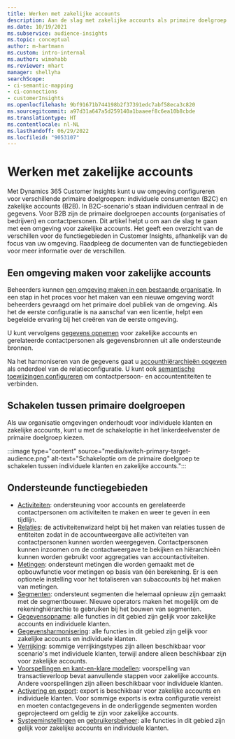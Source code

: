 ```yaml
---
title: Werken met zakelijke accounts
description: Aan de slag met zakelijke accounts als primaire doelgroep in Dynamics 365 Customer Insights.
ms.date: 10/19/2021
ms.subservice: audience-insights
ms.topic: conceptual
author: m-hartmann
ms.custom: intro-internal
ms.author: wimohabb
ms.reviewer: mhart
manager: shellyha
searchScope:
- ci-semantic-mapping
- ci-connections
- customerInsights
ms.openlocfilehash: 9bf91671b744198b2f37391edc7abf58eca3c820
ms.sourcegitcommit: a97d31a647a5d259140a1baaeef8c6ea10b8cbde
ms.translationtype: HT
ms.contentlocale: nl-NL
ms.lasthandoff: 06/29/2022
ms.locfileid: "9053107"
---
```

# <a name="work-with-business-accounts"></a>Werken met zakelijke accounts

Met Dynamics 365 Customer Insights kunt u uw omgeving configureren voor verschillende primaire doelgroepen: individuele consumenten (B2C) en zakelijke accounts (B2B). In B2C-scenario's staan individuen centraal in de gegevens. Voor B2B zijn de primaire doelgroepen accounts (organisaties of bedrijven) en contactpersonen. Dit artikel helpt u om aan de slag te gaan met een omgeving voor zakelijke accounts. Het geeft een overzicht van de verschillen voor de functiegebieden in Customer Insights, afhankelijk van de focus van uw omgeving. Raadpleeg de documenten van de functiegebieden voor meer informatie over de verschillen. 

## <a name="create-an-environment-for-business-accounts"></a>Een omgeving maken voor zakelijke accounts

Beheerders kunnen [een omgeving maken in een bestaande organisatie](create-environment.md). In een stap in het proces voor het maken van een nieuwe omgeving wordt beheerders gevraagd om het primaire doel publiek van de omgeving. Als het de eerste configuratie is na aanschaf van een licentie, helpt een begeleide ervaring bij het creëren van de eerste omgeving.

U kunt vervolgens [gegevens opnemen](data-sources.md) voor zakelijke accounts en gerelateerde contactpersonen als gegevensbronnen uit alle ondersteunde bronnen.

Na het harmoniseren van de gegevens gaat u [accounthiërarchieën opgeven](relationships.md#set-up-account-hierarchies) als onderdeel van de relatieconfiguratie. U kunt ook [semantische toewijzingen configureren](semantic-mappings.md) om contactpersoon- en accountentiteiten te verbinden. 

## <a name="switch-between-primary-target-audience"></a>Schakelen tussen primaire doelgroepen

Als uw organisatie omgevingen onderhoudt voor individuele klanten en zakelijke accounts, kunt u met de schakeloptie in het linkerdeelvenster de primaire doelgroep kiezen.

:::image type="content" source="media/switch-primary-target-audience.png" alt-text="Schakeloptie om de primaire doelgroep te schakelen tussen individuele klanten en zakelijke accounts.":::

## <a name="supported-feature-areas"></a>Ondersteunde functiegebieden

- [Activiteiten](activities.md): ondersteuning voor accounts en gerelateerde contactpersonen om activiteiten te maken en weer te geven in een tijdlijn.
- [Relaties](relationships.md): de activiteitenwizard helpt bij het maken van relaties tussen de entiteiten zodat in de accountweergave alle activiteiten van contactpersonen kunnen worden weergegeven. Contactpersonen kunnen inzoomen om de contactweergave te bekijken en hiërarchieën kunnen worden gebruikt voor aggregaties van accountactiviteiten.
- [Metingen](measures.md): ondersteunt metingen die worden gemaakt met de opbouwfunctie voor metingen op basis van één berekening. Er is een optionele instelling voor het totaliseren van subaccounts bij het maken van metingen.
- [Segmenten](segments.md): ondersteunt segmenten die helemaal opnieuw zijn gemaakt met de segmentbouwer. Nieuwe operators maken het mogelijk om de rekeninghiërarchie te gebruiken bij het bouwen van segmenten.
- [Gegevensopname](data-sources.md): alle functies in dit gebied zijn gelijk voor zakelijke accounts en individuele klanten.
- [Gegevensharmonisering](data-unification.md): alle functies in dit gebied zijn gelijk voor zakelijke accounts en individuele klanten.
- [Verrijking](enrichment-hub.md): sommige verrijkingstypes zijn alleen beschikbaar voor scenario's met individuele klanten, terwijl andere alleen beschikbaar zijn voor zakelijke accounts.
- [Voorspellingen en kant-en-klare modellen](predictions-overview.md): voorspelling van transactieverloop bevat aanvullende stappen voor zakelijke accounts. Andere voorspellingen zijn alleen beschikbaar voor individuele klanten.
- [Activering en export](export-destinations.md): export is beschikbaar voor zakelijke accounts en individuele klanten. Voor sommige exports is extra configuratie vereist en moeten contactgegevens in de onderliggende segmenten worden geprojecteerd om geldig te zijn voor zakelijke accounts.
- [Systeeminstellingen](system.md) en [gebruikersbeheer](permissions.md): alle functies in dit gebied zijn gelijk voor zakelijke accounts en individuele klanten.

